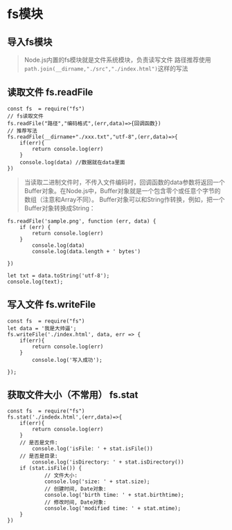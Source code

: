 # fs模块

## 导入fs模块
> Node.js内置的fs模块就是文件系统模块，负责读写文件
> 路径推荐使用`path.join(__dirname,"./src","./index.html")`这样的写法 

## 读取文件  fs.readFile
```
const fs  = require("fs")
// fs读取文件
fs.readFile("路径","编码格式",(err,data)=>{回调函数})
// 推荐写法
fs.readFile(__dirname+"./xxx.txt","utf-8",(err,data)=>{
    if(err){
        return console.log(err)
    }
    console.log(data) //数据就在data里面
})
```
> 当读取二进制文件时，不传入文件编码时，回调函数的data参数将返回一个Buffer对象。在Node.js中，Buffer对象就是一个包含零个或任意个字节的数组（注意和Array不同）。
> Buffer对象可以和String作转换，例如，把一个Buffer对象转换成String：
```
fs.readFile('sample.png', function (err, data) {
    if (err) {
        return console.log(err)
    }
        console.log(data)
        console.log(data.length + ' bytes')
    
})

let txt = data.toString('utf-8');
console.log(text);
```

## 写入文件  fs.writeFile
```
const fs  = require("fs")
let data = '我是大帅逼';
fs.writeFile('./index.html', data, err => {
    if(err){
        return console.log(err)
    }
        console.log('写入成功');
    
});
```

## 获取文件大小（不常用）  fs.stat
```
const fs  = require("fs")
fs.stat('./indedx.html',(err,data)=>{
    if(err){
        return console.log(err)
    }
    // 是否是文件:
        console.log('isFile: ' + stat.isFile())
    // 是否是目录:
        console.log('isDirectory: ' + stat.isDirectory())
    if (stat.isFile()) {
            // 文件大小:
            console.log('size: ' + stat.size);
            // 创建时间, Date对象:
            console.log('birth time: ' + stat.birthtime);
            // 修改时间, Date对象:
            console.log('modified time: ' + stat.mtime);
    }
})
```